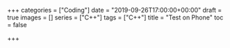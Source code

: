 +++
categories = ["Coding"]
date = "2019-09-26T17:00:00+00:00"
draft = true
images = []
series = ["C++"]
tags = ["C++"]
title = "Test on Phone"
toc = false

+++
